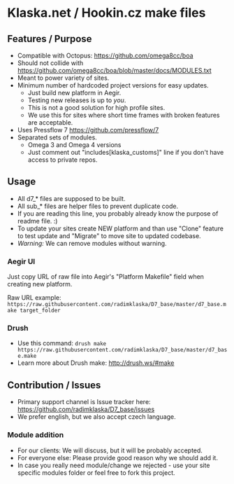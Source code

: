 # Klaska.net / Hookin.cz make files

## Features / Purpose

* Compatible with Octopus: https://github.com/omega8cc/boa
* Should not collide with https://github.com/omega8cc/boa/blob/master/docs/MODULES.txt
* Meant to power variety of sites.
* Minimum number of hardcoded project versions for easy updates.
  * Just build new platform in Aegir.
  * Testing new releases is up to *you*.
  * This is not a good solution for high profile sites.
  * We use this for sites where short time frames with broken features are acceptable.
* Uses Pressflow 7 https://github.com/pressflow/7
* Separated sets of modules.
  * Omega 3 and Omega 4 versions
  * Just comment out "includes[klaska_customs]" line if you don't have access to private repos.

## Usage

* All d7_* files are supposed to be built.
* All sub_* files are helper files to prevent duplicate code.
* If you are reading this line, you probably already know the purpose of readme file. :)
* To update your sites create NEW platform and than use "Clone" feature to test update and "Migrate" to move site to updated codebase.
* *Warning:* We can remove modules without warning.

### Aegir UI

Just copy URL of raw file into Aegir's "Platform Makefile" field when creating new platform.

Raw URL example: `https://raw.githubusercontent.com/radimklaska/D7_base/master/d7_base.make target_folder`

### Drush

* Use this command: `drush make https://raw.githubusercontent.com/radimklaska/D7_base/master/d7_base.make`
* Learn more about Drush make: http://drush.ws/#make

## Contribution / Issues

* Primary support channel is Issue tracker here: https://github.com/radimklaska/D7_base/issues
* We prefer english, but we also accept czech language.

### Module addition

* For our clients: We will discuss, but it will be probably accepted.
* For everyone else: Please provide good reason why we should add it.
* In case you really need module/change we rejected - use your site specific modules folder or feel free to fork this project.